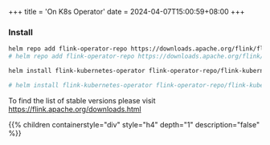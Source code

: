 +++
title = 'On K8s Operator'
date = 2024-04-07T15:00:59+08:00
+++


### Install
```bash 
helm repo add flink-operator-repo https://downloads.apache.org/flink/flink-kubernetes-operator-<OPERATOR-VERSION>/
# helm repo add flink-operator-repo https://downloads.apache.org/flink/flink-kubernetes-operator-1.11.0/

helm install flink-kubernetes-operator flink-operator-repo/flink-kubernetes-operator

# helm install flink-kubernetes-operator flink-operator-repo/flink-kubernetes-operator --set image.repository=apache/flink-kubernetes-operator --set webhook.create=false
```
To find the list of stable versions please visit https://flink.apache.org/downloads.html


{{% children containerstyle="div" style="h4" depth="1" description="false" %}}